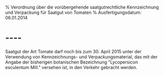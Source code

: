 % Verordnung über die vorübergehende saatgutrechtliche Kennzeichnung und Verpackung für Saatgut von Tomaten
% Ausfertigungsdatum: 06.01.2014
 
# ----

Saatgut der Art Tomate darf noch bis zum 30. April 2015 unter der Verwendung von Kennzeichnungs- und Verpackungsmaterial, das mit der Angabe der bisherigen botanischen Bezeichnung "Lycopersicon esculentum Mill." versehen ist, in den Verkehr gebracht werden.
